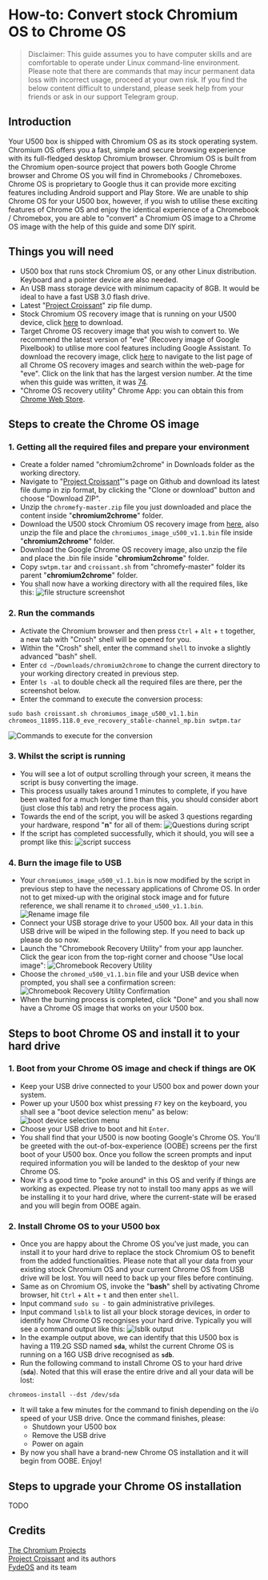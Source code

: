 # How-to: Convert stock Chromium OS to Chrome OS

> Disclaimer: This guide assumes you to have computer skills and are comfortable to operate under Linux command-line environment. Please note that there are commands that may incur permanent data loss with incorrect usage, proceed at your own risk. If you find the below content difficult to understand, please seek help from your friends or ask in our support Telegram group.

## Introduction
Your U500 box is shipped with Chromium OS as its stock operating system. Chromium OS offers you a fast, simple and secure browsing experience with its full-fledged desktop Chromium browser. Chromium OS is built from the Chromium open-source project that powers both Google Chrome browser and Chrome OS you will find in Chromebooks / Chromeboxes. Chrome OS is proprietary to Google thus it can provide more exciting features including Android support and Play Store. We are unable to ship Chrome OS for your U500 box, however, if you wish to utilise these exciting features of Chrome OS and enjoy the identical experience of a Chromebook / Chromebox, you are able to "convert" a Chromium OS image to a Chrome OS image with the help of this guide and some DIY spirit.


## Things you will need
 - U500 box that runs stock Chromium OS, or any other Linux distribution. Keyboard and a pointer device are also needed.
 - An USB mass storage device with minimum capacity of 8GB. It would be ideal to have a fast USB 3.0 flash drive.
 - Latest "[Project Croissant](https://github.com/imperador/chromefy)" zip file dump.
 - Stock Chromium OS recovery image that is running on your U500 device, click [here](https://fydeos.cowtransfer.com/s/8346223985384d) to download.
 - Target Chrome OS recovery image that you wish to convert to. We recommend the latest version of "eve" (Recovery image of Google Pixelbook) to utilise more cool features including Google Assistant. To download the recovery image, click [here](https://cros-updates-serving.appspot.com/) to navigate to the list page of all Chrome OS recovery images and search within the web-page for "eve". Click on the link that has the largest version number. At the time when this guide was written, it was [74](https://dl.google.com/dl/edgedl/chromeos/recovery/chromeos_11895.118.0_eve_recovery_stable-channel_mp.bin.zip).
 - "Chrome OS recovery utility" Chrome App: you can obtain this from [Chrome Web Store](https://chrome.google.com/webstore/detail/chromebook-recovery-utili/jndclpdbaamdhonoechobihbbiimdgai?hl=en).


## Steps to create the Chrome OS image

### 1. Getting all the required files and prepare your environment
 - Create a folder named "chromium2chrome" in Downloads folder as the working directory.
 - Navigate to "[Project Croissant](https://github.com/imperador/chromefy)"'s page on Github and download its latest file dump in zip format, by clicking the "Clone or download" button and choose "Download ZIP".
 - Unzip the `chromefy-master.zip` file you just downloaded and place the content inside "**chromium2chrome**" folder.
 - Download the U500 stock Chromium OS recovery image from [here](https://fydeos.cowtransfer.com/s/8346223985384d), also unzip the file and place the `chromiumos_image_u500_v1.1.bin` file inside "**chromium2chrome**" folder.
 - Download the Google Chrome OS recovery image, also unzip the file and place the .bin file inside "**chromium2chrome**" folder.
 - Copy `swtpm.tar` and `croissant.sh` from "chromefy-master" folder its parent "**chromium2chrome**" folder.
 - You shall now have a working directory with all the required files, like this: ![file structure screenshot](https://raw.githubusercontent.com/chromium2chrome/u500box-guide/master/images/file-structure.png "File Structure before executing the script")


### 2. Run the commands
 - Activate the Chromium browser and then press `Ctrl` + `Alt` + `t` together, a new tab with "Crosh" shell will be opened for you.
 - Within the "Crosh" shell, enter the command `shell` to invoke a slightly advanced "bash" shell.
 - Enter `cd ~/Downloads/chromium2chrome` to change the current directory to your working directory created in previous step.
 - Enter `ls -al` to double check all the required files are there, per the screenshot below.
 - Enter the command to execute the conversion process:

 ```
 sudo bash croissant.sh chromiumos_image_u500_v1.1.bin chromeos_11895.118.0_eve_recovery_stable-channel_mp.bin swtpm.tar
 ```
 
 ![Commands to execute for the conversion](https://raw.githubusercontent.com/chromium2chrome/u500box-guide/master/images/commands-to-start-conversion.png "Commands to execute for the conversion")


### 3. Whilst the script is running
 - You will see a lot of output scrolling through your screen, it means the script is busy converting the image.
 - This process usually takes around 1 minutes to complete, if you have been waited for a much longer time than this, you should consider abort (just close this tab) and retry the process again.
 - Towards the end of the script, you will be asked 3 questions regarding your hardware, respond "**n**" for all of them:
  ![Questions during script](https://raw.githubusercontent.com/chromium2chrome/u500box-guide/master/images/questions-during-script.png "Questions during script")
 - If the script has completed successfully, which it should, you will see a prompt like this:
 ![script success](https://raw.githubusercontent.com/chromium2chrome/u500box-guide/master/images/script-success.png "script success")


### 4. Burn the image file to USB
 - Your `chromiumos_image_u500_v1.1.bin` is now modified by the script in previous step to have the necessary applications of Chrome OS. In order not to get mixed-up with the original stock image and for future reference, we shall rename it to `chromed_u500_v1.1.bin`.
 ![Rename image file](https://raw.githubusercontent.com/chromium2chrome/u500box-guide/master/images/rename-chromed-image.png "rename image file")
 - Connect your USB storage drive to your U500 box. All your data in this USB drive will be wiped in the following step. If you need to back up please do so now.
 - Launch the "Chromebook Recovery Utility" from your app launcher. Click the gear icon from the top-right corner and choose "Use local image":
 ![Chromebook Recovery Utility](https://raw.githubusercontent.com/chromium2chrome/u500box-guide/master/images/recovery-utility-launch.png "Chromebook Recovery Utility")
 - Choose the `chromed_u500_v1.1.bin` file and your USB device when prompted, you shall see a confirmation screen:
 ![Chromebook Recovery Utility Confirmation](https://raw.githubusercontent.com/chromium2chrome/u500box-guide/master/images/recovery-utility-confirmation.png "Chromebook Recovery Utility Confirmation")
 - When the burning process is completed, click "Done" and you shall now have a Chrome OS image that works on your U500 box.


## Steps to boot Chrome OS and install it to your hard drive

### 1. Boot from your Chrome OS image and check if things are OK
 - Keep your USB drive connected to your U500 box and power down your system.
 - Power up your U500 box whist pressing `F7` key on the keyboard, you shall see a "boot device selection menu" as below:
 ![boot device selection menu](https://raw.githubusercontent.com/chromium2chrome/u500box-guide/master/images/F7-boot-device-picker.jpg "boot device selection menu")
 - Choose your USB drive to boot and hit `Enter`.
 - You shall find that your U500 is now booting Google's Chrome OS. You'll be greeted with the out-of-box-experience (OOBE) screens per the first boot of your U500 box. Once you follow the screen prompts and input required information you will be landed to the desktop of your new Chrome OS.
 - Now it's a good time to "poke around" in this OS and verify if things are working as expected. Please try not to install too many apps as we will be installing it to your hard drive, where the current-state will be erased and you will begin from OOBE again.

 ### 2. Install Chrome OS to your U500 box
  - Once you are happy about the Chrome OS you've just made, you can install it to your hard drive to replace the stock Chromium OS to benefit from the added functionalities. Please note that all your data from your existing stock Chromium OS and your current Chrome OS from USB drive will be lost. You will need to back up your files before continuing.
  - Same as on Chromium OS, invoke the "**bash**" shell by activating Chrome browser, hit `Ctrl` + `Alt` + `t` and then enter `shell`.
  - Input command `sudo su -` to gain administrative privileges.
  - Input command `lsblk` to list all your block storage devices, in order to identify how Chrome OS recognises your hard drive. Typically you will see a command output like this:
  ![lsblk output](https://raw.githubusercontent.com/chromium2chrome/u500box-guide/master/images/install-chromeos-to-hdd.jpg "lsblk output")
  - In the example output above, we can identify that this U500 box is having a 119.2G SSD named **`sda`**, whilst the current Chrome OS is running on a 16G USB drive recognised as **`sdb`**.
  - Run the following command to install Chrome OS to your hard drive (**`sda`**). Noted that this will erase the entire drive and all your data will be lost:
  
  ```
  chromeos-install --dst /dev/sda
  ```
  - It will take a few minutes for the command to finish depending on the i/o speed of your USB drive. Once the command finishes, please:
  	- Shutdown your U500 box
  	- Remove the USB drive
  	- Power on again
  - By now you shall have a brand-new Chrome OS installation and it will begin from OOBE. Enjoy!


## Steps to upgrade your Chrome OS installation
TODO


## Credits
[The Chromium Projects](https://www.chromium.org/)<br>
[Project Croissant](https://github.com/imperador/chromefy/) and its authors<br>
[FydeOS](https://github.com/FydeOS/) and its team